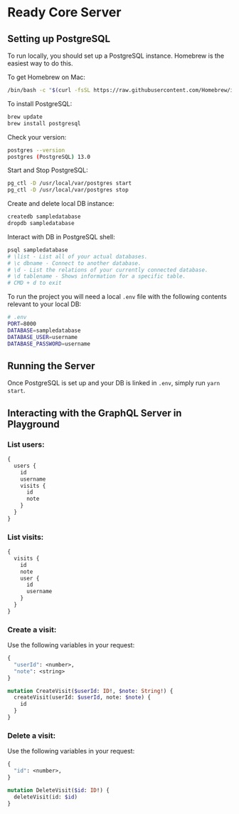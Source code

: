 # Ready Core Server

## Setting up PostgreSQL
To run locally, you should set up a PostgreSQL instance. Homebrew is the easiest way to do this.

To get Homebrew on Mac:
```bash
/bin/bash -c "$(curl -fsSL https://raw.githubusercontent.com/Homebrew/install/master/install.sh)"
```

To install PostgreSQL:
```bash
brew update
brew install postgresql
```

Check your version:
```bash
postgres --version
postgres (PostgreSQL) 13.0
```

Start and Stop PostgreSQL:
```bash
pg_ctl -D /usr/local/var/postgres start
pg_ctl -D /usr/local/var/postgres stop
```

Create and delete local DB instance:
```bash
createdb sampledatabase
dropdb sampledatabase
```

Interact with DB in PostgreSQL shell:
```bash
psql sampledatabase
# \list - List all of your actual databases.
# \c dbname - Connect to another database.
# \d - List the relations of your currently connected database.
# \d tablename - Shows information for a specific table.
# CMD + d to exit
```

To run the project you will need a local `.env` file with the following contents relevant to your local DB:
```bash
# .env
PORT=8000
DATABASE=sampledatabase
DATABASE_USER=username
DATABASE_PASSWORD=username
```

## Running the Server

Once PostgreSQL is set up and your DB is linked in `.env`, simply run `yarn start`.

## Interacting with the GraphQL Server in Playground

### List users:
```graphql
{
  users {
    id
    username
    visits {
      id
      note
    }
  }
}
```

### List visits:
```graphql
{
  visits {
    id
    note
    user {
      id
      username
    }
  }
}
```

### Create a visit:
Use the following variables in your request:
```graphql
{
  "userId": <number>,
  "note": <string>
}
```

```graphql
mutation CreateVisit($userId: ID!, $note: String!) {
  createVisit(userId: $userId, note: $note) {
    id
  }
}
```

### Delete a visit:
Use the following variables in your request:
```graphql
{
  "id": <number>,
}
```

```graphql
mutation DeleteVisit($id: ID!) {
  deleteVisit(id: $id)
}
```